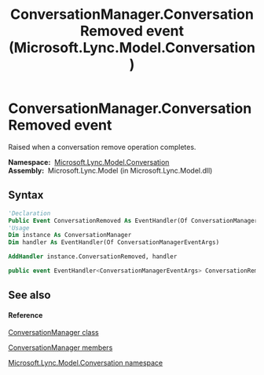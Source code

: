 ﻿---
title: ConversationManager.ConversationRemoved event (Microsoft.Lync.Model.Conversation)
TOCTitle: ConversationRemoved event
ms:assetid: E:Microsoft.Lync.Model.Conversation.ConversationManager.ConversationRemoved_DI_3_UC_OCS14MrefLyncWPF
ms:mtpsurl: https://msdn.microsoft.com/en-us/library/microsoft.lync.model.conversation.conversationmanager.conversationremoved_di_3_uc_ocs14mreflyncwpf(v=office.15)
ms:contentKeyID: 48601784
ms.date: 07/28/2014
mtps_version: v=office.15
f1_keywords:
- Microsoft.Lync.Model.Conversation.ConversationManager.ConversationRemoved
dev_langs:
- CSharp
- JScript
- VB
- other
---

# ConversationManager.ConversationRemoved event

Raised when a conversation remove operation completes.

**Namespace:**  [Microsoft.Lync.Model.Conversation](microsoft-lync-model-conversation-namespace_2.md)  
**Assembly:**  Microsoft.Lync.Model (in Microsoft.Lync.Model.dll)

## Syntax

``` vb
'Declaration
Public Event ConversationRemoved As EventHandler(Of ConversationManagerEventArgs)
'Usage
Dim instance As ConversationManager
Dim handler As EventHandler(Of ConversationManagerEventArgs)

AddHandler instance.ConversationRemoved, handler
```

``` csharp
public event EventHandler<ConversationManagerEventArgs> ConversationRemoved
```

## See also

#### Reference

[ConversationManager class](conversationmanager-class-microsoft-lync-model-conversation_2.md)

[ConversationManager members](conversationmanager-members-microsoft-lync-model-conversation_2.md)

[Microsoft.Lync.Model.Conversation namespace](microsoft-lync-model-conversation-namespace_2.md)

